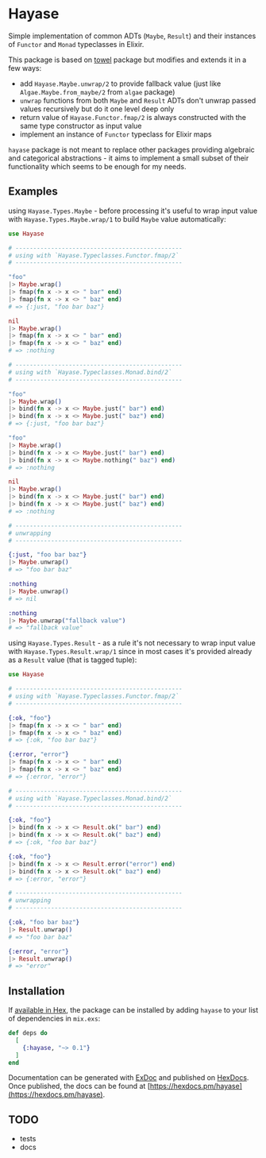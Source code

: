 # Hayase

Simple implementation of common ADTs (`Maybe`, `Result`) and their instances
of `Functor` and `Monad` typeclasses in Elixir.

This package is based on [towel](https://github.com/knrz/towel) package but
modifies and extends it in a few ways:

- add `Hayase.Maybe.unwrap/2` to provide fallback value (just like
  `Algae.Maybe.from_maybe/2` from `algae` package)
- `unwrap` functions from both `Maybe` and `Result` ADTs don't unwrap
  passed values recursively but do it one level deep only
- return value of `Hayase.Functor.fmap/2` is always constructed with
  the same type constructor as input value
- implement an instance of `Functor` typeclass for Elixir maps

`hayase` package is not meant to replace other packages providing algebraic
and categorical abstractions - it aims to implement a small subset of their
functionality which seems to be enough for my needs.

## Examples

using `Hayase.Types.Maybe` - before processing it's useful to wrap input value
with `Hayase.Types.Maybe.wrap/1` to build `Maybe` value automatically:

```elixir
use Hayase

# -----------------------------------------------
# using with `Hayase.Typeclasses.Functor.fmap/2`
# -----------------------------------------------

"foo"
|> Maybe.wrap()
|> fmap(fn x -> x <> " bar" end)
|> fmap(fn x -> x <> " baz" end)
# => {:just, "foo bar baz"}

nil
|> Maybe.wrap()
|> fmap(fn x -> x <> " bar" end)
|> fmap(fn x -> x <> " baz" end)
# => :nothing

# -----------------------------------------------
# using with `Hayase.Typeclasses.Monad.bind/2`
# -----------------------------------------------

"foo"
|> Maybe.wrap()
|> bind(fn x -> x <> Maybe.just(" bar") end)
|> bind(fn x -> x <> Maybe.just(" baz") end)
# => {:just, "foo bar baz"}

"foo"
|> Maybe.wrap()
|> bind(fn x -> x <> Maybe.just(" bar") end)
|> bind(fn x -> x <> Maybe.nothing(" baz") end)
# => :nothing

nil
|> Maybe.wrap()
|> bind(fn x -> x <> Maybe.just(" bar") end)
|> bind(fn x -> x <> Maybe.just(" baz") end)
# => :nothing

# -----------------------------------------------
# unwrapping
# -----------------------------------------------

{:just, "foo bar baz"}
|> Maybe.unwrap()
# => "foo bar baz"

:nothing
|> Maybe.unwrap()
# => nil

:nothing
|> Maybe.unwrap("fallback value")
# => "fallback value"
```

using `Hayase.Types.Result` - as a rule it's not necessary to wrap input value
with `Hayase.Types.Result.wrap/1` since in most cases it's provided already as
a `Result` value (that is tagged tuple):

```elixir
use Hayase

# -----------------------------------------------
# using with `Hayase.Typeclasses.Functor.fmap/2`
# -----------------------------------------------

{:ok, "foo"}
|> fmap(fn x -> x <> " bar" end)
|> fmap(fn x -> x <> " baz" end)
# => {:ok, "foo bar baz"}

{:error, "error"}
|> fmap(fn x -> x <> " bar" end)
|> fmap(fn x -> x <> " baz" end)
# => {:error, "error"}

# -----------------------------------------------
# using with `Hayase.Typeclasses.Monad.bind/2`
# -----------------------------------------------

{:ok, "foo"}
|> bind(fn x -> x <> Result.ok(" bar") end)
|> bind(fn x -> x <> Result.ok(" baz") end)
# => {:ok, "foo bar baz"}

{:ok, "foo"}
|> bind(fn x -> x <> Result.error("error") end)
|> bind(fn x -> x <> Result.ok(" baz") end)
# => {:error, "error"}

# -----------------------------------------------
# unwrapping
# -----------------------------------------------

{:ok, "foo bar baz"}
|> Result.unwrap()
# => "foo bar baz"

{:error, "error"}
|> Result.unwrap()
# => "error"
```

## Installation

If [available in Hex](https://hex.pm/docs/publish), the package can be installed
by adding `hayase` to your list of dependencies in `mix.exs`:

```elixir
def deps do
  [
    {:hayase, "~> 0.1"}
  ]
end
```

Documentation can be generated with [ExDoc](https://github.com/elixir-lang/ex_doc)
and published on [HexDocs](https://hexdocs.pm). Once published, the docs can
be found at [https://hexdocs.pm/hayase](https://hexdocs.pm/hayase).

## TODO

- tests
- docs

